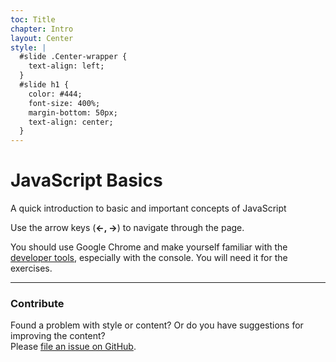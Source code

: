 ```yaml
---
toc: Title
chapter: Intro
layout: Center
style: |
  #slide .Center-wrapper {
    text-align: left;
  }
  #slide h1 {
    color: #444;
    font-size: 400%;
    margin-bottom: 50px;
    text-align: center;
  }
---
```

# JavaScript Basics

A quick introduction to basic and important concepts of JavaScript

Use the arrow keys (**&larr;, &rarr;**) to navigate through the page.

You should use Google Chrome and make yourself
familiar with the [developer tools][], especially with the console.
You will need it for the exercises.

---

### Contribute

Found a problem with style or content? Or do you have suggestions for improving
the content?  
Please [file an issue on GitHub][github].

[developer tools]:  https://developers.google.com/chrome-developer-tools/docs/javascript-debugging
[github]: https://github.com/fkling/jsbasics/issues
